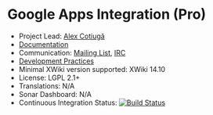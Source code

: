 # Google Apps Integration (Pro)

* Project Lead: [Alex Cotiugă](https://github.com/acotiuga)
* [Documentation](https://store.xwiki.com/xwiki/bin/view/Extension/GoogleAppsIntegration)
* Communication: [Mailing List](http://dev.xwiki.org/xwiki/bin/view/Community/MailingLists>), [IRC]( http://dev.xwiki.org/xwiki/bin/view/Community/IRC)
* [Development Practices](http://dev.xwiki.org)
* Minimal XWiki version supported: XWiki 14.10
* License: LGPL 2.1+
* Translations: N/A
* Sonar Dashboard: N/A
* Continuous Integration Status: [![Build Status](http://ci.xwikisas.com/view/All/job/xwikisas/job/application-googleapps/job/master/badge/icon)](http://ci.xwikisas.com/view/All/job/xwikisas/job/application-googleapps/job/master/)
